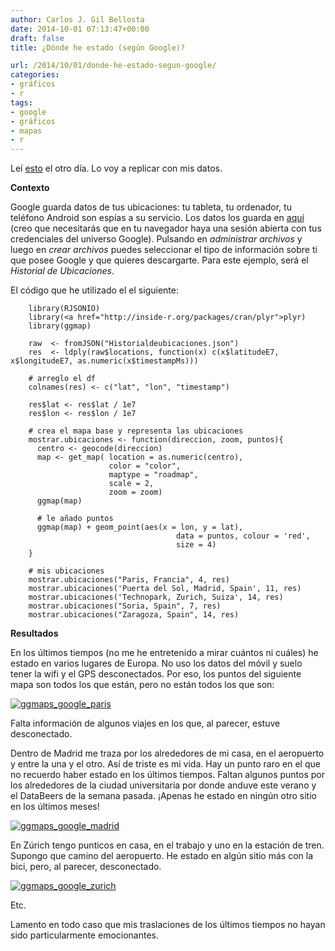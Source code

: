 ```yaml
---
author: Carlos J. Gil Bellosta
date: 2014-10-01 07:13:47+00:00
draft: false
title: ¿Dónde he estado (según Google)?

url: /2014/10/01/donde-he-estado-segun-google/
categories:
- gráficos
- r
tags:
- google
- gráficos
- mapas
- r
---
```


Leí [esto](http://educate-r.org//2014/09/26/googlelocations/) el otro día. Lo voy a replicar con mis datos.

**Contexto**

Google guarda datos de tus ubicaciones: tu tableta, tu ordenador, tu teléfono Android son espías a su servicio. Los datos los guarda en [aquí](https://www.google.com/settings/datatools) (creo que necesitarás que en tu navegador haya una sesión abierta con tus credenciales del universo Google). Pulsando en _administrar archivos_ y luego en _crear archivos_ puedes seleccionar el tipo de información sobre ti que posee Google y que quieres descargarte. Para este ejemplo, será el _Historial de Ubicaciones_.

El código que he utilizado el el siguiente:



        library(RJSONIO)
        library(<a href="http://inside-r.org/packages/cran/plyr">plyr)
        library(ggmap)

        raw  <- fromJSON("Historialdeubicaciones.json")
        res  <- ldply(raw$locations, function(x) c(x$latitudeE7, x$longitudeE7, as.numeric(x$timestampMs)))

        # arreglo el df
        colnames(res) <- c("lat", "lon", "timestamp")

        res$lat <- res$lat / 1e7
        res$lon <- res$lon / 1e7

        # crea el mapa base y representa las ubicaciones
        mostrar.ubicaciones <- function(direccion, zoom, puntos){
          centro <- geocode(direccion)
          map <- get_map( location = as.numeric(centro),
                          color = "color",
                          maptype = "roadmap",
                          scale = 2,
                          zoom = zoom)
          ggmap(map)

          # le añado puntos
          ggmap(map) + geom_point(aes(x = lon, y = lat),
                                         data = puntos, colour = 'red',
                                         size = 4)
        }

        # mis ubicaciones
        mostrar.ubicaciones("Paris, Francia", 4, res)
        mostrar.ubicaciones('Puerta del Sol, Madrid, Spain', 11, res)
        mostrar.ubicaciones('Technopark, Zurich, Suiza', 14, res)
        mostrar.ubicaciones("Soria, Spain", 7, res)
        mostrar.ubicaciones("Zaragoza, Spain", 14, res)



**Resultados**

En los últimos tiempos (no me he entretenido a mirar cuántos ni cuáles) he estado en varios lugares de Europa. No uso los datos del móvil y suelo tener la wifi y el GPS desconectados. Por eso, los puntos del siguiente mapa son todos los que están, pero no están todos los que son:

[![ggmaps_google_paris](/wp-uploads/2014/10/ggmaps_google_paris.png)
](/wp-uploads/2014/10/ggmaps_google_paris.png)

Falta información de algunos viajes en los que, al parecer, estuve desconectado.

Dentro de Madrid me traza por los alrededores de mi casa, en el aeropuerto y entre la una y el otro. Así de triste es mi vida. Hay un punto raro en el que no recuerdo haber estado en los últimos tiempos. Faltan algunos puntos por los alrededores de la ciudad universitaria por donde anduve este verano y el DataBeers de la semana pasada. ¡Apenas he estado en ningún otro sitio en los últimos meses!

[![ggmaps_google_madrid](/wp-uploads/2014/10/ggmaps_google_madrid.png)
](/wp-uploads/2014/10/ggmaps_google_madrid.png)

En Zúrich tengo punticos en casa, en el trabajo y uno en la estación de tren. Supongo que camino del aeropuerto. He estado en algún sitio más con la bici, pero, al parecer, desconectado.

[![ggmaps_google_zurich](/wp-uploads/2014/10/ggmaps_google_zurich.png)
](/wp-uploads/2014/10/ggmaps_google_zurich.png)

Etc.

Lamento en todo caso que mis traslaciones de los últimos tiempos no hayan sido particularmente emocionantes.
